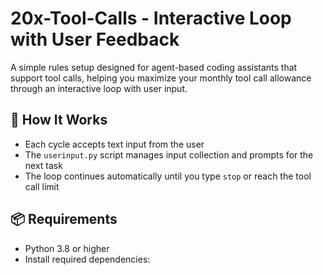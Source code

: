 # 20x-Tool-Calls - Interactive Loop with User Feedback

A simple rules setup designed for agent-based coding assistants that support tool calls, helping you maximize your monthly tool call allowance through an interactive loop with user input.

## 🧠 How It Works

- Each cycle accepts text input from the user
- The `userinput.py` script manages input collection and prompts for the next task
- The loop continues automatically until you type `stop` or reach the tool call limit

## 📦 Requirements

- Python 3.8 or higher
- Install required dependencies:
